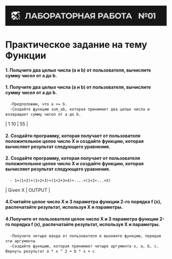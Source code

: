 ![alt text](https://github.com/Mentor-Khojiakbar/Functions/blob/main/logo.svg?raw=true)

# Практическое задание на тему Функции

#### 1. Полцчите два целых числа (a и b) от пользователя, вычислите сумму чисел от a до b. 
#### 1. Получите два целых числа (a и b) от пользователя, вычислите сумму чисел от a до b. 
      -Предположим, что a <= b. 
      -Создайте функцию sum_ab, которая принимает два целых числа и возвращает сумму чисел от a до b.

| 1   10 | 55 |


#### 2. Создайтн программу, которая получает от пользователя положительное целое число X и создайте функцию, которая вычисляет результат следующего уравнения.
#### 2. Создайте программу, которая получает от пользователя положительное целое число X и создайте функцию, которая вычисляет результат следующего уравнения.
      - 1+(1+2)+(1+2+3)+(1+2+3+4)+....+(1+2+...+X)

| Given X | OUTPUT |



#### 4.Считайте целое число X и 3 параметра функции 2-го порядка f (x), распечатайте результат, используя X и параметры.
#### 4.Получите от пользователя целое число X и 3 параметра функции 2-го порядка f (x), распечатайте результат, используя X и параметры.
      -Получите четыре ввода от пользователя и вызовите функцию, передав эти аргументы
      -Создайте функцию, которая принимает четыре аргумента x, a, b, c. Вернуть результат a * x ^ 2 + b * x + c

